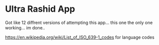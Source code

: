 # Ultra Rashid App

Got like 12 diffrent versions of attempting this app... this one the only one working... im done..

https://en.wikipedia.org/wiki/List_of_ISO_639-1_codes for language codes
